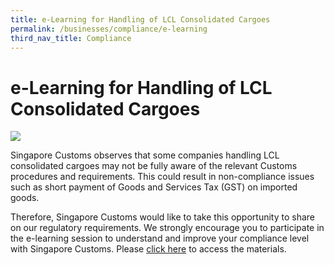 ```yaml
---
title: e-Learning for Handling of LCL Consolidated Cargoes
permalink: /businesses/compliance/e-learning
third_nav_title: Compliance
---
```

# e-Learning for Handling of LCL Consolidated Cargoes

![](/images/bannerforlcl.png)

Singapore Customs observes that some companies handling LCL consolidated cargoes may not be fully aware of the relevant Customs procedures and requirements. This could result in non-compliance issues such as short payment of Goods and Services Tax (GST) on imported goods.

Therefore, Singapore Customs would like to take this opportunity to share on our regulatory requirements. We strongly encourage you to participate in the e-learning session to understand and improve your compliance level with Singapore Customs. Please  [click here](/documents/businesses/e-learning-slides-handling-lcl-consolidated-cargoes.pdf) to access the materials.
